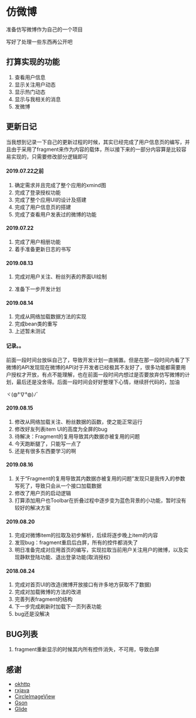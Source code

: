 # 仿微博
准备仿写微博作为自己的一个项目

写好了处理一些东西再公开吧


## 打算实现的功能
1. 查看用户信息
2. 显示关注用户动态
3. 显示热门动态
4. 显示与我相关的消息
5. 发微博



## 更新日记

当我想到记录一下自己的更新过程的时候，其实已经完成了用户信息页的编写，并且由于采用了fragment来作为内容的载体，所以接下来的一部分内容算是比较容易实现的，只需要修改部分逻辑即可



#### 2019.07.22之前

1. 确定需求并且完成了整个应用的xmind图
2. 完成了登录授权功能
3. 完成了整个应用UI的设计及搭建
4. 完成了用户信息页的搭建
5. 完成了查看用户发表过的微博的功能



#### 2019.07.22

1. 完成了用户相册功能
2. 着手准备更新日志的书写



#### 2019.08.13

1. 完成对用户关注、粉丝列表的界面UI绘制

2. 准备下一步开发计划



#### 2019.08.14

1. 完成从网络加载数据方法的实现
2. 完成bean类的重写
3. 上述暂未测试



#### 记录。。

前面一段时间台放纵自己了，导致开发计划一直搁置。但是在那一段时间内看了下微博的API发现现在微博的API对于开发者已经极其不友好了，很多功能都需要用户授权才开放，有点不能理解，也在前面一段时间内想过是否要放弃仿写微博的计划，最后还是没舍得。后面一段时间会好好整理下心情，继续肝代码的，加油

ヾ(◍°∇°◍)ﾉﾞ



#### 2019.08.15

1. 修改从网络加载关注、粉丝数据的函数，使之能正常运行
2. 修改好友列表item UI的高度为全屏的bug
3. 待解决：Fragment的复用导致其内数据亦被复用的问题
4. 今天跑断腿了，只能写一点了
5. 还是有很多东西要学习的啊



#### 2019.08.16

1. 关于“Fragment的复用导致其内数据亦被复用的问题”发现只是我传入的参数写死了，导致只会从一个接口加载数据
2. 修改了用户页的启动逻辑
3. 打算添加用户也Toolbar在折叠过程中逐步变为蓝色背景的小功能，暂时没有较好的解决方案



#### 2019.08.20

1. 完成对微博item的拉取及初步解析，后续将逐步晚上item的内容
2. 发现bug：fragment重启后白屏，所有的控件都消失了
3. 明日准备完成对应用首页的编写，实现拉取当前用户关注用户的微博，以及实现静默登陆功能、退出登录功能(取消授权)



#### 2018.08.24

1. 完成对首页UI的改造(微博开放接口有许多地方获取不了数据)
2. 完成对加载微博的方法的改进
3. 完善列表fragment的结构
4. 下一步完成刷新时加载下一页列表功能
5. bug还是没解决



## BUG列表

1. fragment重新显示的时候其内所有控件消失，不可用，导致白屏




## 感谢
- [okhttp](https://github.com/square/okhttp)
- [rxjava](https://github.com/ReactiveX/RxJava)
- [CircleImageView](https://github.com/hdodenhof/CircleImageView)
- [Gson](https://github.com/google/gson)
- [Glide](https://github.com/bumptech/glide)

